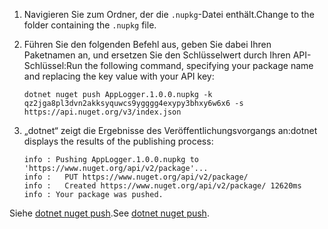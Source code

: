 1. <span data-ttu-id="c9028-101">Navigieren Sie zum Ordner, der die `.nupkg`-Datei enthält.</span><span class="sxs-lookup"><span data-stu-id="c9028-101">Change to the folder containing the `.nupkg` file.</span></span>

1. <span data-ttu-id="c9028-102">Führen Sie den folgenden Befehl aus, geben Sie dabei Ihren Paketnamen an, und ersetzen Sie den Schlüsselwert durch Ihren API-Schlüssel:</span><span class="sxs-lookup"><span data-stu-id="c9028-102">Run the following command, specifying your package name and replacing the key value with your API key:</span></span>

    ```cli
    dotnet nuget push AppLogger.1.0.0.nupkg -k qz2jga8pl3dvn2akksyquwcs9ygggg4exypy3bhxy6w6x6 -s https://api.nuget.org/v3/index.json
    ```

1. <span data-ttu-id="c9028-103">„dotnet“ zeigt die Ergebnisse des Veröffentlichungsvorgangs an:</span><span class="sxs-lookup"><span data-stu-id="c9028-103">dotnet displays the results of the publishing process:</span></span>

    ```output
    info : Pushing AppLogger.1.0.0.nupkg to 'https://www.nuget.org/api/v2/package'...
    info :   PUT https://www.nuget.org/api/v2/package/
    info :   Created https://www.nuget.org/api/v2/package/ 12620ms
    info : Your package was pushed.
    ```

<span data-ttu-id="c9028-104">Siehe [dotnet nuget push](/dotnet/core/tools/dotnet-nuget-push).</span><span class="sxs-lookup"><span data-stu-id="c9028-104">See [dotnet nuget push](/dotnet/core/tools/dotnet-nuget-push).</span></span>
